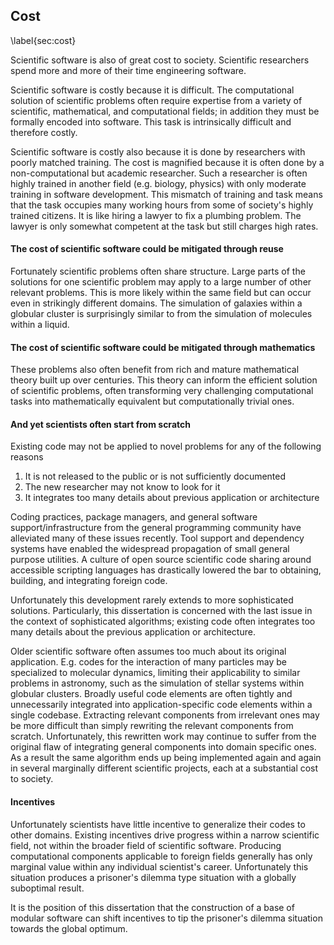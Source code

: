 
Cost
----

\label{sec:cost}

Scientific software is also of great cost to society.  Scientific researchers spend more and more of their time engineering software.  

Scientific software is costly because it is difficult. The computational solution of scientific problems often require expertise from a variety of scientific, mathematical, and computational fields; in addition they must be formally encoded into software.  This task is intrinsically difficult and therefore costly.  

Scientific software is costly also because it is done by researchers with poorly matched training.  The cost is magnified because it is often done by a non-computational but academic researcher.  Such a researcher is often highly trained in another field (e.g. biology, physics) with only moderate training in software development.  This mismatch of training and task means that the task occupies many working hours from some of society's highly trained citizens.  It is like hiring a lawyer to fix a plumbing problem.  The lawyer is only somewhat competent at the task but still charges high rates.


#### The cost of scientific software could be mitigated through reuse

Fortunately scientific problems often share structure.  Large parts of the solutions for one scientific problem may apply to a large number of other relevant problems.  This is more likely within the same field but can occur even in strikingly different domains.  The simulation of galaxies within a globular cluster is surprisingly similar to from the simulation of molecules within a liquid.

#### The cost of scientific software could be mitigated through mathematics

These problems also often benefit from rich and mature mathematical theory built up over centuries.  This theory can inform the efficient solution of scientific problems, often transforming very challenging computational tasks into mathematically equivalent but computationally trivial ones.

#### And yet scientists often start from scratch

Existing code may not be applied to novel problems for any of the following reasons

1.  It is not released to the public or is not sufficiently documented
2.  The new researcher may not know to look for it
3.  It integrates too many details about previous application or architecture

Coding practices, package managers, and general software support/infrastructure from the general programming community have alleviated many of these issues recently.  Tool support and dependency systems have enabled the widespread propagation of small general purpose utilities.  A culture of open source scientific code sharing around accessible scripting languages has drastically lowered the bar to obtaining, building, and integrating foreign code.

Unfortunately this development rarely extends to more sophisticated solutions.  Particularly, this dissertation is concerned with the last issue in the context of sophisticated algorithms; existing code often integrates too many details about the previous application or architecture.

Older scientific software often assumes too much about its original application.  E.g. codes for the interaction of many particles may be specialized to molecular dynamics, limiting their applicability to similar problems in astronomy, such as the simulation of stellar systems within globular clusters.  Broadly useful code elements are often tightly and unnecessarily integrated into application-specific code elements within a single codebase.  Extracting relevant components from irrelevant ones may be more difficult than simply rewriting the relevant components from scratch.  Unfortunately, this rewritten work may continue to suffer from the original flaw of integrating general components into domain specific ones.  As a result the same algorithm ends up being implemented again and again in several marginally different scientific projects, each at a substantial cost to society.

#### Incentives 

Unfortunately scientists have little incentive to generalize their codes to other domains.  Existing incentives drive progress within a narrow scientific field, not within the broader field of scientific software.  Producing computational components applicable to foreign fields generally has only marginal value within any individual scientist's career.  Unfortunately this situation produces a prisoner's dilemma type situation with a globally suboptimal result.

It is the position of this dissertation that the construction of a base of modular software can shift incentives to tip the prisoner's dilemma situation towards the global optimum.
